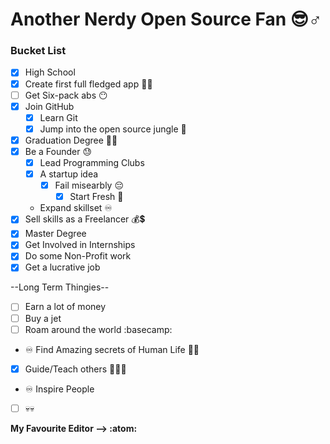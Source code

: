 # Another Nerdy Open Source Fan :sunglasses::male_sign:

<!-- Checkout my website : https://pagalprogrammer.dev -->

### Bucket List

- [x] High School
- [x] Create first full fledged app :technologist:
- [ ] Get Six-pack abs :no_mouth:
- [x] Join GitHub
  - [x] Learn Git
  - [x] Jump into the open source jungle :checkered_flag:
- [x] Graduation Degree :man_student:
- [x] Be a Founder :sweat:
  - [x] Lead Programming Clubs
  - [x] A startup idea
    - [x] Fail misearbly :pensive:
      - [x] Start Fresh :face_with_head_bandage:
  * Expand skillset :infinity:
- [x] Sell skills as a Freelancer :moneybag::heavy_dollar_sign:
- [x] Master Degree
- [x] Get Involved in Internships
- [x] Do some Non-Profit work
- [x] Get a lucrative job

--Long Term Thingies--
- [ ] Earn a lot of money
- [ ] Buy a jet
- [ ] Roam around the world :basecamp:
- :infinity: Find Amazing secrets of Human Life :supervillain_man:
- [x] Guide/Teach others :speech_balloon::man_teacher:
- :infinity: Inspire People
- [ ] :skull::skull:


**My Favourite Editor --> :atom:**
